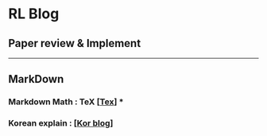 # RL Blog

## Paper review & Implement


---
## MarkDown

### Markdown Math : TeX [[Tex]] *

### Korean explain : [[Kor blog]]

[Tex]: https://ko.wikipedia.org/wiki/%EC%9C%84%ED%82%A4%EB%B0%B1%EA%B3%BC:TeX_%EB%AC%B8%EB%B2%95#%EC%83%81%ED%95%9C%EA%B3%BC_%ED%95%98%ED%95%9C
[Kor blog]: https://huni0318.github.io/blog/blog-etc/2020-12-21-markdown-tutorial2/